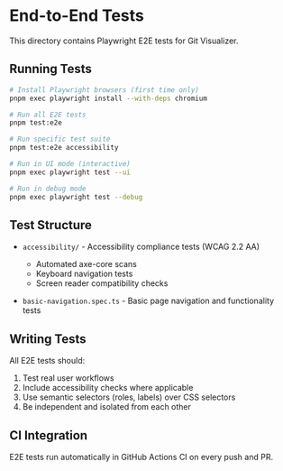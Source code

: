 # End-to-End Tests

This directory contains Playwright E2E tests for Git Visualizer.

## Running Tests

```bash
# Install Playwright browsers (first time only)
pnpm exec playwright install --with-deps chromium

# Run all E2E tests
pnpm test:e2e

# Run specific test suite
pnpm test:e2e accessibility

# Run in UI mode (interactive)
pnpm exec playwright test --ui

# Run in debug mode
pnpm exec playwright test --debug
```

## Test Structure

- `accessibility/` - Accessibility compliance tests (WCAG 2.2 AA)
  - Automated axe-core scans
  - Keyboard navigation tests
  - Screen reader compatibility checks
  
- `basic-navigation.spec.ts` - Basic page navigation and functionality tests

## Writing Tests

All E2E tests should:
1. Test real user workflows
2. Include accessibility checks where applicable
3. Use semantic selectors (roles, labels) over CSS selectors
4. Be independent and isolated from each other

## CI Integration

E2E tests run automatically in GitHub Actions CI on every push and PR.
